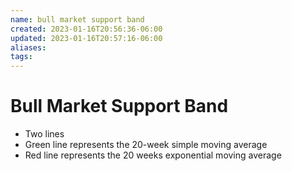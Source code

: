 ```yaml
---
name: bull market support band
created: 2023-01-16T20:56:36-06:00
updated: 2023-01-16T20:57:16-06:00
aliases: 
tags: 
---
```

# Bull Market Support Band


- Two lines
- Green line represents the 20-week simple moving average
- Red line represents the 20 weeks exponential moving average
